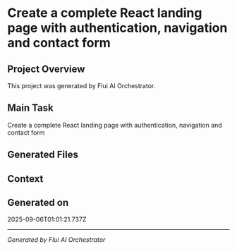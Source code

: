 # Create a complete React landing page with authentication, navigation and contact form

## Project Overview
This project was generated by Flui AI Orchestrator.

## Main Task
Create a complete React landing page with authentication, navigation and contact form

## Generated Files


## Context


## Generated on
2025-09-06T01:01:21.737Z

---
*Generated by Flui AI Orchestrator*
